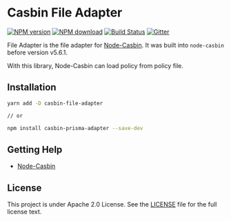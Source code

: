 # Casbin File Adapter

[![NPM version][npm-image]][npm-url]
[![NPM download][download-image]][download-url]
[![Build Status][ci-image]][ci-url]
[![Gitter](https://badges.gitter.im/Join%20Chat.svg)](https://gitter.im/casbin/lobby)

[npm-image]: https://img.shields.io/npm/v/casbin-file-adapter.svg
[npm-url]: https://npmjs.org/package/casbin-file-adapter
[download-image]: https://img.shields.io/npm/dm/casbin-file-adapter.svg
[download-url]: https://npmjs.org/package/casbin-file-adapter
[ci-image]: https://github.com/node-casbin/file-adapter/workflows/ci/badge.svg?branch=master
[ci-url]: https://github.com/node-casbin/file-adapter/actions

File Adapter is the file adapter for [Node-Casbin](https://github.com/casbin/node-casbin). It was built into `node-casbin` before version v5.6.1.

With this library, Node-Casbin can load policy from policy file.

## Installation

```bash
yarn add -D casbin-file-adapter

// or

npm install casbin-prisma-adapter --save-dev
```

## Getting Help

- [Node-Casbin](https://github.com/casbin/node-casbin)

## License

This project is under Apache 2.0 License. See the [LICENSE](LICENSE) file for the full license text.
